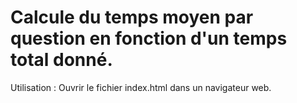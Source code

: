 # Calcule du temps moyen par question en fonction d'un temps total donné.

Utilisation : Ouvrir le fichier index.html dans un navigateur web.
